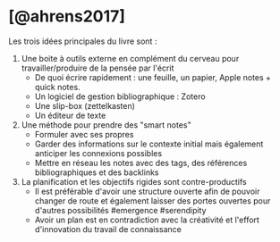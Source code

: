 # [@ahrens2017]

Les trois idées principales du livre sont :

1. Une boite à outils externe en complément du cerveau pour travailler/produire de la pensée par l'écrit
    - De quoi écrire rapidement : une feuille, un papier, Apple notes + quick notes.
    - Un logiciel de gestion bibliographique : Zotero
    - Une slip-box (zettelkasten)
    - Un éditeur de texte
2. Une méthode pour prendre des "smart notes"
    - Formuler avec ses propres
    - Garder des informations sur le contexte initial mais également anticiper les connexions possibles
    - Mettre en réseau les notes avec des tags, des références bibliographiques et des backlinks
3. La planification et les objectifs rigides sont contre-productifs
    - Il est préférable d'avoir une structure ouverte afin de pouvoir changer de route et également laisser des portes ouvertes pour d'autres possibilités #emergence #serendipity
    - Avoir un plan est en contradiction avec la créativité et l'effort d'innovation du travail de connaissance